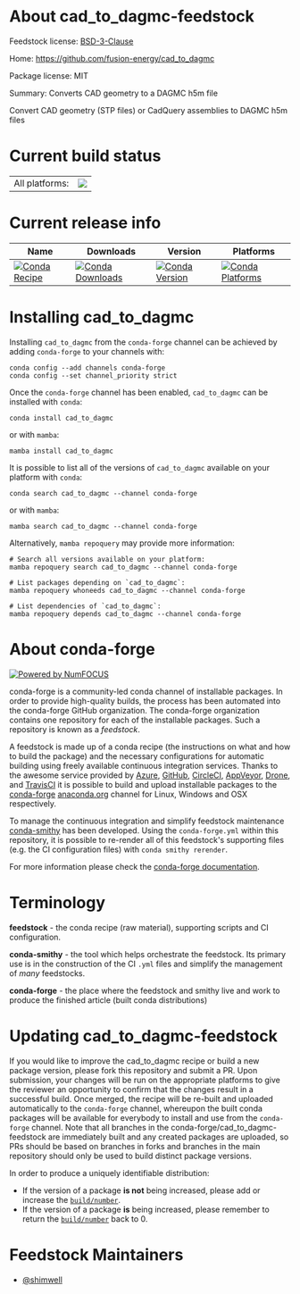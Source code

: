 About cad_to_dagmc-feedstock
============================

Feedstock license: [BSD-3-Clause](https://github.com/conda-forge/cad_to_dagmc-feedstock/blob/main/LICENSE.txt)

Home: https://github.com/fusion-energy/cad_to_dagmc

Package license: MIT

Summary: Converts CAD geometry to a DAGMC h5m file

Convert CAD geometry (STP files) or CadQuery assemblies to DAGMC h5m files


Current build status
====================


<table><tr><td>All platforms:</td>
    <td>
      <a href="https://dev.azure.com/conda-forge/feedstock-builds/_build/latest?definitionId=21968&branchName=main">
        <img src="https://dev.azure.com/conda-forge/feedstock-builds/_apis/build/status/cad_to_dagmc-feedstock?branchName=main">
      </a>
    </td>
  </tr>
</table>

Current release info
====================

| Name | Downloads | Version | Platforms |
| --- | --- | --- | --- |
| [![Conda Recipe](https://img.shields.io/badge/recipe-cad_to_dagmc-green.svg)](https://anaconda.org/conda-forge/cad_to_dagmc) | [![Conda Downloads](https://img.shields.io/conda/dn/conda-forge/cad_to_dagmc.svg)](https://anaconda.org/conda-forge/cad_to_dagmc) | [![Conda Version](https://img.shields.io/conda/vn/conda-forge/cad_to_dagmc.svg)](https://anaconda.org/conda-forge/cad_to_dagmc) | [![Conda Platforms](https://img.shields.io/conda/pn/conda-forge/cad_to_dagmc.svg)](https://anaconda.org/conda-forge/cad_to_dagmc) |

Installing cad_to_dagmc
=======================

Installing `cad_to_dagmc` from the `conda-forge` channel can be achieved by adding `conda-forge` to your channels with:

```
conda config --add channels conda-forge
conda config --set channel_priority strict
```

Once the `conda-forge` channel has been enabled, `cad_to_dagmc` can be installed with `conda`:

```
conda install cad_to_dagmc
```

or with `mamba`:

```
mamba install cad_to_dagmc
```

It is possible to list all of the versions of `cad_to_dagmc` available on your platform with `conda`:

```
conda search cad_to_dagmc --channel conda-forge
```

or with `mamba`:

```
mamba search cad_to_dagmc --channel conda-forge
```

Alternatively, `mamba repoquery` may provide more information:

```
# Search all versions available on your platform:
mamba repoquery search cad_to_dagmc --channel conda-forge

# List packages depending on `cad_to_dagmc`:
mamba repoquery whoneeds cad_to_dagmc --channel conda-forge

# List dependencies of `cad_to_dagmc`:
mamba repoquery depends cad_to_dagmc --channel conda-forge
```


About conda-forge
=================

[![Powered by
NumFOCUS](https://img.shields.io/badge/powered%20by-NumFOCUS-orange.svg?style=flat&colorA=E1523D&colorB=007D8A)](https://numfocus.org)

conda-forge is a community-led conda channel of installable packages.
In order to provide high-quality builds, the process has been automated into the
conda-forge GitHub organization. The conda-forge organization contains one repository
for each of the installable packages. Such a repository is known as a *feedstock*.

A feedstock is made up of a conda recipe (the instructions on what and how to build
the package) and the necessary configurations for automatic building using freely
available continuous integration services. Thanks to the awesome service provided by
[Azure](https://azure.microsoft.com/en-us/services/devops/), [GitHub](https://github.com/),
[CircleCI](https://circleci.com/), [AppVeyor](https://www.appveyor.com/),
[Drone](https://cloud.drone.io/welcome), and [TravisCI](https://travis-ci.com/)
it is possible to build and upload installable packages to the
[conda-forge](https://anaconda.org/conda-forge) [anaconda.org](https://anaconda.org/)
channel for Linux, Windows and OSX respectively.

To manage the continuous integration and simplify feedstock maintenance
[conda-smithy](https://github.com/conda-forge/conda-smithy) has been developed.
Using the ``conda-forge.yml`` within this repository, it is possible to re-render all of
this feedstock's supporting files (e.g. the CI configuration files) with ``conda smithy rerender``.

For more information please check the [conda-forge documentation](https://conda-forge.org/docs/).

Terminology
===========

**feedstock** - the conda recipe (raw material), supporting scripts and CI configuration.

**conda-smithy** - the tool which helps orchestrate the feedstock.
                   Its primary use is in the construction of the CI ``.yml`` files
                   and simplify the management of *many* feedstocks.

**conda-forge** - the place where the feedstock and smithy live and work to
                  produce the finished article (built conda distributions)


Updating cad_to_dagmc-feedstock
===============================

If you would like to improve the cad_to_dagmc recipe or build a new
package version, please fork this repository and submit a PR. Upon submission,
your changes will be run on the appropriate platforms to give the reviewer an
opportunity to confirm that the changes result in a successful build. Once
merged, the recipe will be re-built and uploaded automatically to the
`conda-forge` channel, whereupon the built conda packages will be available for
everybody to install and use from the `conda-forge` channel.
Note that all branches in the conda-forge/cad_to_dagmc-feedstock are
immediately built and any created packages are uploaded, so PRs should be based
on branches in forks and branches in the main repository should only be used to
build distinct package versions.

In order to produce a uniquely identifiable distribution:
 * If the version of a package **is not** being increased, please add or increase
   the [``build/number``](https://docs.conda.io/projects/conda-build/en/latest/resources/define-metadata.html#build-number-and-string).
 * If the version of a package **is** being increased, please remember to return
   the [``build/number``](https://docs.conda.io/projects/conda-build/en/latest/resources/define-metadata.html#build-number-and-string)
   back to 0.

Feedstock Maintainers
=====================

* [@shimwell](https://github.com/shimwell/)

